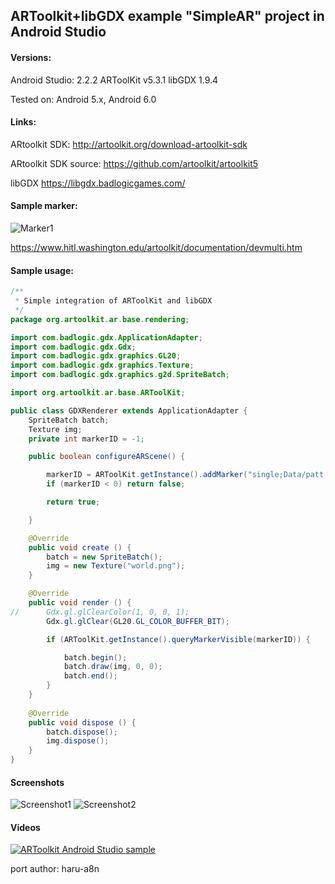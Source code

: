 ## ARToolkit+libGDX example "SimpleAR" project in Android Studio

#### Versions:
Android Studio: 2.2.2
ARToolKit v5.3.1
libGDX 1.9.4

Tested on:
Android 5.x, Android 6.0

#### Links:
ARtoolkit SDK: http://artoolkit.org/download-artoolkit-sdk

ARtoolkit SDK source: https://github.com/artoolkit/artoolkit5

libGDX https://libgdx.badlogicgames.com/
#### Sample marker:

![Marker1](https://raw.githubusercontent.com/kosiara/artoolkit-android-studio-example/master/sampleMarker/patt2.jpg)

https://www.hitl.washington.edu/artoolkit/documentation/devmulti.htm

#### Sample usage:

```java
/**
 * Simple integration of ARToolKit and libGDX
 */
package org.artoolkit.ar.base.rendering;

import com.badlogic.gdx.ApplicationAdapter;
import com.badlogic.gdx.Gdx;
import com.badlogic.gdx.graphics.GL20;
import com.badlogic.gdx.graphics.Texture;
import com.badlogic.gdx.graphics.g2d.SpriteBatch;

import org.artoolkit.ar.base.ARToolKit;

public class GDXRenderer extends ApplicationAdapter {
	SpriteBatch batch;
	Texture img;
	private int markerID = -1;

	public boolean configureARScene() {

		markerID = ARToolKit.getInstance().addMarker("single;Data/patt.hiro;80");
		if (markerID < 0) return false;

		return true;

	}

	@Override
	public void create () {
		batch = new SpriteBatch();
		img = new Texture("world.png");
	}

	@Override
	public void render () {
//		Gdx.gl.glClearColor(1, 0, 0, 1);
        Gdx.gl.glClear(GL20.GL_COLOR_BUFFER_BIT);

        if (ARToolKit.getInstance().queryMarkerVisible(markerID)) {

            batch.begin();
            batch.draw(img, 0, 0);
            batch.end();
        }
	}
	
	@Override
	public void dispose () {
		batch.dispose();
		img.dispose();
	}
}
```

#### Screenshots

![Screenshot1](https://raw.githubusercontent.com/kosiara/artoolkit-android-studio-example/master/screenshots/device-2015-12-09-102231.png)
![Screenshot2](https://raw.githubusercontent.com/kosiara/artoolkit-android-studio-example/master/screenshots/device-2015-12-09-102300.png)

#### Videos

[![ARToolkit Android Studio sample](http://img.youtube.com/vi/g2z9acgPVHw/0.jpg)](https://youtu.be/g2z9acgPVHw "ARToolkit Android Studio sample")


port author: haru-a8n
